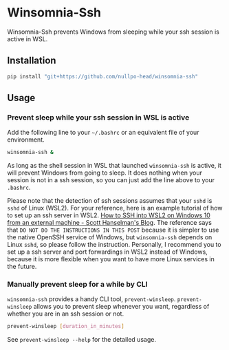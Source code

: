 # Winsomnia-Ssh

Winsomnia-Ssh prevents Windows from sleeping while your ssh session is active in WSL.

## Installation

```sh
pip install "git+https://github.com/nullpo-head/winsomnia-ssh"
```

## Usage

### Prevent sleep while your ssh session in WSL is active

Add the following line to your `~/.bashrc` or an equivalent file of your environment.

```sh
winsomnia-ssh &
```

As long as the shell session in WSL that launched `winsomnia-ssh` is active, it will prevent Windows from going to sleep.
It does nothing when your session is not in a ssh session, so you can just add the line above to your `.bashrc`.

Please note that the detection of ssh sessions assumes that your `sshd` is `sshd` of Linux (WSL2).
For your reference, here is an example tutorial of how to set up an ssh server in WSL2. [How to SSH into WSL2 on Windows 10 from an external machine - Scott Hanselman's Blog](https://www.hanselman.com/blog/how-to-ssh-into-wsl2-on-windows-10-from-an-external-machine).
The reference says that `DO NOT DO THE INSTRUCTIONS IN THIS POST` because it is simpler to use the native OpenSSH service of Windows, but `winsomnia-ssh` depends on Linux `sshd`, so please follow the instruction. Personally, I recommend you to set up a ssh server and port forwardings in WSL2 instead of Windows, because it is more flexible when you want to have more Linux services in the future.

### Manually prevent sleep for a while by CLI

`winsomnia-ssh` provides a handy CLI tool, `prevent-winsleep`.
`prevent-winsleep` allows you to prevent sleep whenever you want, regardless of whether you are in an ssh session or not.

```sh
prevent-winsleep [duration_in_minutes]
```

See `prevent-winsleep --help` for the detailed usage.
